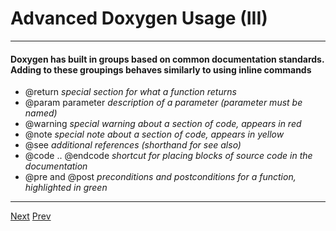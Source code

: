 # Advanced Doxygen Usage (III)

***
#### Doxygen has built in groups based on common documentation standards. Adding to these groupings behaves similarly to using inline commands
* @return *special section for what a function returns*
* @param parameter *description of a parameter (parameter must be named)*
* @warning *special warning about a section of code, appears in red*
* @note *special note about a section of code, appears in yellow*
* @see *additional references (shorthand for see also)*
* @code .. @endcode *shortcut for placing blocks of source code in the documentation* 
* @pre and @post *preconditions and postconditions for a function, highlighted in green*


***

[Next](https://github.com/AustinCerny/CSCI582_Presentation3/blob/master/slide16.md)
[Prev](https://github.com/AustinCerny/CSCI582_Presentation3/blob/master/slide14.md)
